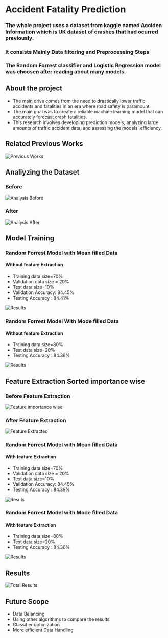 # Accident Fatality Prediction
### The whole project uses a dataset from kaggle named Acciden Information which is UK dataset of crashes that had ocurred previously.
### It consists Mainly Data filtering and Preprocessing Steps 
### The Random Forrest classifier and Logistic Regression model was choosen after reading about many models.
## About the project
<ul>
<li>
The main drive comes from the need to drastically lower traffic accidents and fatalities in an era where road safety is paramount.
</li>
<li>
The main goal was to create a reliable machine learning model that can accurately forecast crash fatalities.
</li>
<li>
This research involves developing prediction models, analyzing large amounts of traffic accident data, and assessing the models' efficiency.
</li>
</ul>

## Related Previous Works
![Previous Works](image.png)

## Analiyzing the Dataset

### Before
![Analysis Before](image-1.png)

### After
![Analysis After](image-2.png)

## Model Training
### Random Forrest Model with Mean filled Data
#### Without feature Extraction
<ul>
<li>
Training data size=70%
</li>
<li>
Validation data size = 20%
</li>
<li>
Test data size=10%
</li>
<li>
Validation Accuracy: 84.45%
</li>
<li>
Testing Accuracy : 84.41%
</li>
</ul>

![Results](image-3.png)

### Random Forrest Model With Mode filled Data
#### Without feature Extraction
<ul>
<li>
Training data size=80%
</li>
<li>
Test data size=20%
</li>
<li>
Testing Accuracy : 84.38%
</li>
</ul>

![Results](image-4.png)

## Feature Extraction Sorted importance wise
### Before Feature Extraction
![Feature importance wise](image-5.png)

### After Feature Extraction
![Feature Extracted](image-6.png)


### Random Forrest Model with Mean filled Data
#### With feature Extraction
<ul>
<li>
Training data size=70%
</li>
<li>
Validation data size = 20%
</li>
<li>
Test data size=10%
</li>
<li>
Validation Accuracy: 84.45%
</li>
<li>
Testing Accuracy : 84.39%
</li>
</ul>

![Resuls](image-7.png)

### Random Forrest Model with Mode filled Data
#### With feature Extraction

<ul>
<li>
Training data size=80%
</li>
<li>
Test data size=20%
</li>
<li>
Testing Accuracy : 84.36%
</li>
</ul>

![Results](image-8.png)

## Results

![Total Results](image-9.png)

## Future Scope
<ul>
<li>
Data Balancing
</li>
<li>
Using other algorithms to compare the results
</li>
<li>
Classifier optimization
<li>
More efficient Data Handling
</li>
</ul>


